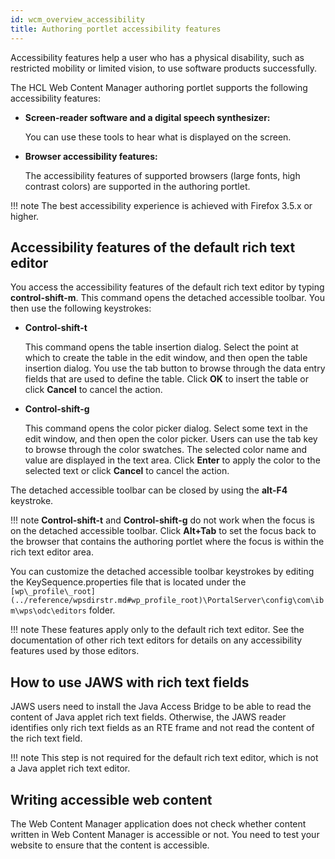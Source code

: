 ```yaml
---
id: wcm_overview_accessibility
title: Authoring portlet accessibility features
---
```





Accessibility features help a user who has a physical disability, such as restricted mobility or limited vision, to use software products successfully.

The HCL Web Content Manager authoring portlet supports the following accessibility features:

-   **Screen-reader software and a digital speech synthesizer:**

    You can use these tools to hear what is displayed on the screen.

-   **Browser accessibility features:**

    The accessibility features of supported browsers \(large fonts, high contrast colors\) are supported in the authoring portlet.


!!! note
    The best accessibility experience is achieved with Firefox 3.5.x or higher.

## Accessibility features of the default rich text editor

You access the accessibility features of the default rich text editor by typing **control-shift-m**. This command opens the detached accessible toolbar. You then use the following keystrokes:

-   **Control-shift-t**

    This command opens the table insertion dialog. Select the point at which to create the table in the edit window, and then open the table insertion dialog. You use the tab button to browse through the data entry fields that are used to define the table. Click **OK** to insert the table or click **Cancel** to cancel the action.

-   **Control-shift-g**

    This command opens the color picker dialog. Select some text in the edit window, and then open the color picker. Users can use the tab key to browse through the color swatches. The selected color name and value are displayed in the text area. Click **Enter** to apply the color to the selected text or click **Cancel** to cancel the action.


The detached accessible toolbar can be closed by using the **alt-F4** keystroke.

!!! note
    **Control-shift-t** and **Control-shift-g** do not work when the focus is on the detached accessible toolbar. Click **Alt+Tab** to set the focus back to the browser that contains the authoring portlet where the focus is within the rich text editor area.

You can customize the detached accessible toolbar keystrokes by editing the KeySequence.properties file that is located under the `[wp\_profile\_root](../reference/wpsdirstr.md#wp_profile_root)\PortalServer\config\com\ibm\wps\odc\editors` folder.

!!! note
    These features apply only to the default rich text editor. See the documentation of other rich text editors for details on any accessibility features used by those editors.

## How to use JAWS with rich text fields

JAWS users need to install the Java Access Bridge to be able to read the content of Java applet rich text fields. Otherwise, the JAWS reader identifies only rich text fields as an RTE frame and not read the content of the rich text field.

!!! note
    This step is not required for the default rich text editor, which is not a Java applet rich text editor.

## Writing accessible web content

The Web Content Manager application does not check whether content written in Web Content Manager is accessible or not. You need to test your website to ensure that the content is accessible.


